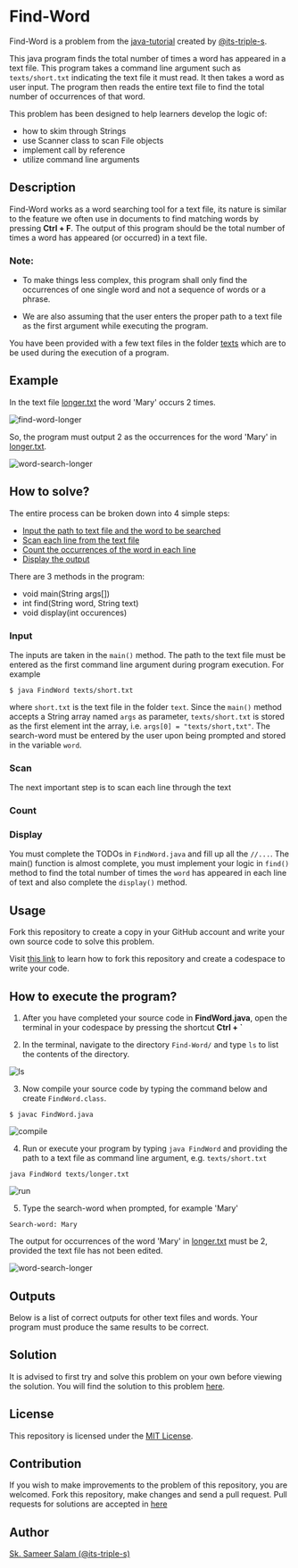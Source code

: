 # Find-Word

Find-Word is a problem from the [java-tutorial](https://github.com/its-triple-s/java-tutorial) created by [@its-triple-s](https://github.com/its-triple-s).

This java program finds the total number of times a word has appeared in a text file.
This program takes a command line argument such as `texts/short.txt` indicating the text file it must read. It then takes a word as user input. The program then reads the entire text file to find the total number of occurrences of that word.

This problem has been designed to help learners develop the logic of:
- how to skim through Strings
- use Scanner class to scan File objects
- implement call by reference
- utilize command line arguments

## Description

Find-Word works as a word searching tool for a text file, its nature is similar to the feature we often use in documents to find matching words by pressing **Ctrl + F**. The output of this program should be the total number of times a word has appeared (or occurred) in a text file.

### Note:

- To make things less complex, this program shall only find the occurrences of one single word and not a sequence of words or a phrase.

- We are also assuming that the user enters the proper path to a text file as the first argument while executing the program.

You have been provided with a few text files in the folder [texts](texts) which are to be used during the execution of a program.

## Example

In the text file [longer.txt](https://github.com/geekygiganerd/Find-Word/blob/main/texts/longer.txt) the word 'Mary' occurs 2 times.

![find-word-longer](https://github.com/geekygiganerd/Find-Word/assets/128626253/27979515-8536-4d9d-8c8a-ba9965f0e095)

So, the program must output 2 as the occurrences for the word 'Mary' in [longer.txt](https://github.com/geekygiganerd/Find-Word/blob/main/texts/longer.txt).

![word-search-longer](https://github.com/geekygiganerd/Find-Word/assets/128626253/45d10e41-4927-4dd5-b025-900f18344935)

## How to solve?

The entire process can be broken down into 4 simple steps:
- [Input the path to text file and the word to be searched](#input)
- [Scan each line from the text file](#scan)
- [Count the occurrences of the word in each line](#count)
- [Display the output](#Display)

There are 3 methods in the program:
- void main(String args[])
- int find(String word, String text)
- void display(int occurences)

### Input

The inputs are taken in the `main()` method. The path to the text file must be entered as the first command line argument during program execution. For example

```
$ java FindWord texts/short.txt
```

where `short.txt` is the text file in the folder `text`. Since the `main()` method accepts a String array named `args` as parameter, `texts/short.txt` is stored as the first element int the array, i.e. `args[0] = "texts/short,txt"`. The search-word must be entered by the user upon being prompted and stored in the variable `word`.

### Scan

The next important step is to scan each line through the text

### Count
### Display

You must complete the TODOs in `FindWord.java` and fill up all the `//...`. The main() function is almost complete, you must implement your logic in `find()` method to find the total number of times the `word` has appeared in each line of text and also complete the `display()` method.

## Usage

Fork this repository to create a copy in your GitHub account and write your own source code to solve this problem.

Visit [this link](https://github.com/its-triple-s/java-tutorial#usage) to learn how to fork this repository and create a codespace to write your code.

## How to execute the program?

1. After you have completed your source code in **FindWord.java**, open the terminal in your codespace by pressing the shortcut **Ctrl + `**

2. In the terminal, navigate to the directory `Find-Word/` and type `ls` to list the contents of the directory.

![ls](https://github.com/geekygiganerd/Find-Word/assets/128626253/92cd0495-3a81-4e15-9b27-2329e9a798ee)

3. Now compile your source code by typing the command below and create `FindWord.class`.

```
$ javac FindWord.java
```

![compile](https://github.com/geekygiganerd/Find-Word/assets/128626253/2d0ab15b-e7c4-4367-8395-5aafc01a23cd)

4. Run or execute your program by typing `java FindWord` and providing the path to a text file as command line argument, e.g. `texts/short.txt`

```
java FindWord texts/longer.txt
```

![run](https://github.com/geekygiganerd/Find-Word/assets/128626253/39b3b2f0-0495-4789-bf0c-de258d7ae0e9)

5. Type the search-word when prompted, for example 'Mary'

```
Search-word: Mary
```

The output for occurrences of the word 'Mary' in [longer.txt](https://github.com/geekygiganerd/Find-Word/blob/main/texts/longer.txt) must be 2, provided the text file has not been edited.

![word-search-longer](https://github.com/geekygiganerd/Find-Word/assets/128626253/a9373c0e-2f60-46a0-a9a4-b19cd2a5225a)

## Outputs

Below is a list of correct outputs for other text files and words. Your program must produce the same results to be correct.

## Solution

It is advised to first try and solve this problem on your own before viewing the solution.
You will find the solution to this problem [here](https://github.com/its-triple-s/java-tutorial/blob/main/solutions/Find-Word/FindWord.java).

## License

This repository is licensed under the [MIT License](LICENSE).

## Contribution

If you wish to make improvements to the problem of this repository, you are welcomed. Fork this repository, make changes and send a pull request. Pull requests for solutions are accepted in [here](https://github.com/its-triple-s/java-tutorial/tree/main/solutions/Find-Word)

## Author

[Sk. Sameer Salam (@its-triple-s)](https://github.com/its-triple-s)
